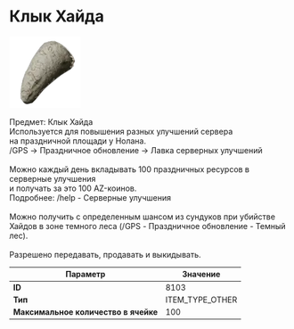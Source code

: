 # Клык Хайда

![Item Image](../img/8103.webp?raw=true)

Предмет: Клык Хайда<br>Используется для повышения разных улучшений сервера<br>на праздничной площади у Нолана.<br>/GPS -> Праздничное обновление -> Лавка серверных улучшений<br><br>Можно каждый день вкладывать 100 праздничных ресурсов в серверные улучшения<br>и получать за это 100 AZ-коинов.<br>Подробнее: /help - Серверные улучшения<br><br>Можно получить с определенным шансом из сундуков при убийстве<br>Хайдов в зоне темного леса (/GPS - Праздничное обновление - Темный лес).<br><br>Разрешено передавать, продавать и выкидывать.


| Параметр | Значение |
|----------|----------|
| **ID** | 8103 |
| **Тип** | ITEM_TYPE_OTHER |
| **Максимальное количество в ячейке** | 100 |

